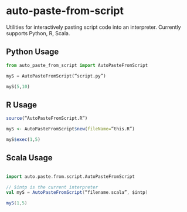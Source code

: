 # auto-paste-from-script #
 
Utilities for interactively pasting script code into an interpreter.
Currently supports Python, R, Scala.

## Python Usage ##

``` python
from auto_paste_from_script import AutoPasteFromScript

myS = AutoPasteFromScript(“script.py”)

myS(5,10)
```

## R Usage ##

``` r
source(“AutoPasteFromScript.R”)

myS <- AutoPasteFromScript$new(fileName=”this.R”)

myS$exec(1,5)
```

## Scala Usage ##

``` scala

import auto.paste.from.script.AutoPasteFromScript

// $intp is the current interpreter
val myS = AutoPasteFromScript(“filename.scala”, $intp)

myS(1,5)
```

